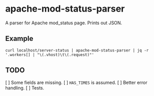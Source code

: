# apache-mod-status-parser

A parser for Apache mod_status page. Prints out JSON.

## Example

```
curl localhost/server-status | apache-mod-status-parser | jq -r '.workers[] | "\(.vhost)\t\(.request)"'
```

## TODO

[ ] Some fields are missing.
[ ] `HAS_TIMES` is assumed.
[ ] Better error handling.
[ ] Tests.